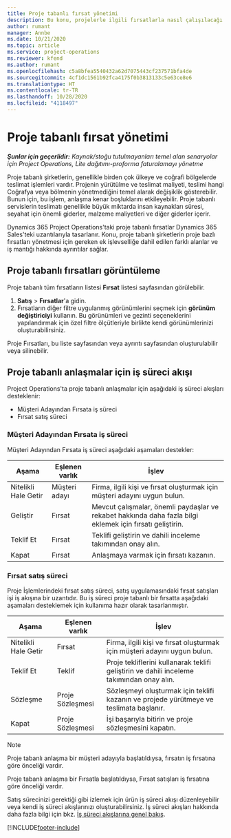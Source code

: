```yaml
---
title: Proje tabanlı fırsat yönetimi
description: Bu konu, projelerle ilgili fırsatlarla nasıl çalışılacağı hakkında bilgi sağlar.
author: rumant
manager: Annbe
ms.date: 10/21/2020
ms.topic: article
ms.service: project-operations
ms.reviewer: kfend
ms.author: rumant
ms.openlocfilehash: c5a8bfea5540432a62d7075443cf237571bfa4de
ms.sourcegitcommit: 4cf1dc1561b92fca4175f0b3813133c5e63ce8e6
ms.translationtype: HT
ms.contentlocale: tr-TR
ms.lasthandoff: 10/28/2020
ms.locfileid: "4118497"
---
```

# <a name="manage-project-based-opportunities"></a>Proje tabanlı fırsat yönetimi

_**Şunlar için geçerlidir:** Kaynak/stoğu tutulmayanları temel alan senaryolar için Project Operations, Lite dağıtımı-proforma faturalamayı yönetme_

Proje tabanlı şirketlerin, genellikle birden çok ülkeye ve coğrafi bölgelerde teslimat işlemleri vardır. Projenin yürütülme ve teslimat maliyeti, teslimi hangi Coğrafya veya bölmenin yönetmediğini temel alarak değişiklik gösterebilir. Bunun için, bu işlem, anlaşma kenar boşluklarını etkileyebilir. Proje tabanlı servislerin teslimatı genellikle büyük miktarda insan kaynakları süresi, seyahat için önemli giderler, malzeme maliyetleri ve diğer giderler içerir.

Dynamics 365 Project Operations'taki proje tabanlı fırsatlar Dynamics 365 Sales'teki uzantılarıyla tasarlanır. Konu, proje tabanlı şirketlerin proje bazlı fırsatları yönetmesi için gereken ek işlevselliğe dahil edilen farklı alanlar ve iş mantığı hakkında ayrıntılar sağlar.

## <a name="view-all-project-based-opportunities"></a>Proje tabanlı fırsatları görüntüleme

Proje tabanlı tüm fırsatların listesi **Fırsat** listesi sayfasından görülebilir. 

1. **Satış** > **Fırsatlar**'a gidin.
2. Fırsatların diğer filtre uygulanmış görünümlerini seçmek için **görünüm değiştiriciyi** kullanın. Bu görünümleri ve gezinti seçeneklerini yapılandırmak için özel filtre ölçütleriyle birlikte kendi görünümlerinizi oluşturabilirsiniz.

Proje Fırsatları, bu liste sayfasından veya ayrıntı sayfasından oluşturulabilir veya silinebilir.

## <a name="business-process-flow-for-project-based-deals"></a>Proje tabanlı anlaşmalar için iş süreci akışı

Project Operations'ta proje tabanlı anlaşmalar için aşağıdaki iş süreci akışları desteklenir:

- Müşteri Adayından Fırsata iş süreci
- Fırsat satış süreci

### <a name="lead-to-opportunity-business-process"></a>Müşteri Adayından Fırsata iş süreci 
Müşteri Adayından Fırsata iş süreci aşağıdaki aşamaları destekler:

| Aşama | Eşlenen varlık | İşlev |
| --- | --- | --- |
| Nitelikli Hale Getir | Müşteri adayı | Firma, ilgili kişi ve fırsat oluşturmak için müşteri adayını uygun bulun. |
| Geliştir | Fırsat | Mevcut çalışmalar, önemli paydaşlar ve rekabet hakkında daha fazla bilgi eklemek için fırsatı geliştirin. |
| Teklif Et | Fırsat | Teklifi geliştirin ve dahili inceleme takımından onay alın. |
| Kapat | Fırsat | Anlaşmaya varmak için fırsatı kazanın. |

### <a name="opportunity-sales-process"></a>Fırsat satış süreci
Proje İşlemlerindeki fırsat satış süreci, satış uygulamasındaki fırsat satışları işi iş akışına bir uzantıdır. Bu iş süreci proje tabanlı bir fırsatta aşağıdaki aşamaları desteklemek için kullanıma hazır olarak tasarlanmıştır.

| Aşama | Eşlenen varlık | İşlev |
| --- | --- | --- |
| Nitelikli Hale Getir | Fırsat | Firma, ilgili kişi ve fırsat oluşturmak için müşteri adayını uygun bulun. |
| Teklif Et | Teklif | Proje tekliflerini kullanarak teklifi geliştirin ve dahili inceleme takımından onay alın. |
| Sözleşme | Proje Sözleşmesi | Sözleşmeyi oluşturmak için teklifi kazanın ve projede yürütmeye ve teslimata başlanır. |
| Kapat | Proje Sözleşmesi | İşi başarıyla bitirin ve proje sözleşmesini kapatın. |

> [!NOTE]
> Proje tabanlı anlaşma bir müşteri adayıyla başlatıldıysa, fırsatın iş fırsatına göre önceliği vardır.
>
> Proje tabanlı anlaşma bir Fırsatla başlatıldıysa, Fırsat satışları iş fırsatına göre önceliği vardır.

Satış sürecinizi gerektiği gibi izlemek için ürün iş süreci akışı düzenleyebilir veya kendi iş süreci akışlarınızı oluşturabilirsiniz. İş süreci akışları hakkında daha fazla bilgi için bkz. [İş süreci akışlarına genel bakış](https://docs.microsoft.com/dynamics365/customerengagement/on-premises/customize/business-process-flows-overview).


[!INCLUDE[footer-include](../includes/footer-banner.md)]